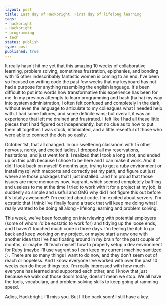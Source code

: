 ```yaml
---
layout: post
title: Last day of Hackbright, First day of lifelong learning
tags:
- hackbright
- Hackbright
- programming
- tech
status: publish
type: post
published: true
---
```

It really hasn't hit me yet that this amazing 10 weeks of collaborative learning, problem solving, sometimes frustration, epiphanies, and bonding with 15 other indescribably fantastic women is coming to an end. I've been so focused on writing code the past few weeks that my keyboard has not had a purpose for anything resembling the english language. It's been difficult to put into words how transformative this experience has been for me. In my previous attempts to learn programming and bash (ha ha) my way into system administration, I often felt confused and completely in the dark, without even the language to articulate to my colleagues what I needed help with. I had some failures, and some definite wins; but overall, it was an experience that left me drained and frustrated. I felt like I had all these little pieces that I had figured out independently, but no clue as to how to put them all together. I was stuck, intimidated, and a little resentful of those who were able to connect the dots so easily.

October 1st, that all changed. In our sweltering classroom with 15 other nervous, nerdy, and excited ladies, I dropped all my reservations, hesitations, and just went for it. I realized that I took a long shot, and ended up on this path because I chose to be here and I can make it work. And it did! I look back on myself 6 months ago, trying to get a ruby environment or install mysql with macports and correctly set my path, and figure out just where are those packages that I just installed...and I'm proud that those issues are mere memories now. Vagrant, which seemed completely baffling and useless to me at the time I tried to work with it for a project at my job, is suddenly so simple and useful and OMG why did I not figure this out before it's totally awesome!? I'm excited about code. I'm excited about servers. I'm ecstatic that I think I've finally found a track that will keep me doing what I really wanted to be doing all along - lifelong learning and problem solving.

This week, we've been focusing on interviewing with potential employers (some of whom I'd be ecstatic to work for) and tidying up the loose ends, and I haven't touched much code in three days. I'm feeling the itch to go back and keep working on my project, or maybe start a new one with another idea that I've had floating around in my brain for the past couple of months, or maybe I'll teach myself how to properly setup a dev environment for Ruby (maybe I'll use vagrant so I can keep my current machine sanitized :) . There are so many things I want to do now, and they don't seem out of reach or hopeless. And I know everyone I've worked with over the past 10 weeks can do these things too. I'm really impressed with how much everyone has learned and supported each other, and I know that just because we walk out those doors today, doesn't mean we stop. We all have the tools, vocabulary, and problem solving skills to keep going at ramming speed.

Adios, Hackbright. I'll miss you. But I'll be back soon! I still have a key.

